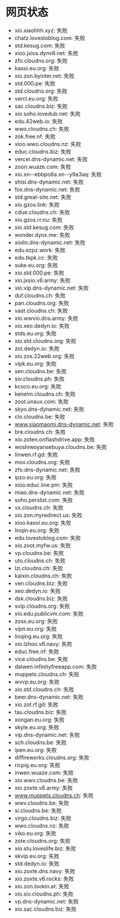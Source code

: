 # 网页状态
- xio.xiaohhh.xyz: 失败
- chatz.lovestoblog.com: 失败
- std.kesug.com: 失败
- xioo.jxios.dynv6.net: 失败
- zfo.cloudns.org: 失败
- kaxoi.eu.org: 失败
- xio.zon.byinter.net: 失败
- std.000.pe: 失败
- std.cloudns.org: 失败
- vercl.eu.org: 失败
- sac.cloudns.biz: 失败
- xio.soho.lovedub.net: 失败
- edu.42web.io: 失败
- wwo.cloudns.ch: 失败
- zok.free.nf: 失败
- xioo.wwo.cloudns.nz: 失败
- educ.cloudns.biz: 失败
- vercel.dns-dynamic.net: 失败
- zoon.wuaze.com: 失败
- xio.xn--ebbpo8a.xn--y9a3aq: 失败
- shisi.dns-dynamic.net: 失败
- fox.dns-dynamic.net: 失败
- std.great-site.net: 失败
- xio.gzos.link: 失败
- cdue.cloudns.ch: 失败
- xio.gzos.rr.nu: 失败
- xio.std.kesug.com: 失败
- wonder.dynx.me: 失败
- xiolin.dns-dynamic.net: 失败
- edu.ezpz.work: 失败
- edu.tkpk.cc: 失败
- suke.eu.org: 失败
- xio.std.000.pe: 失败
- xio.jxsio.v6.army: 失败
- xio.vip.dns-dynamic.net: 失败
- duf.cloudns.ch: 失败
- pan.cloudns.org: 失败
- vast.cloudns.ch: 失败
- xio.wwvio.dns.army: 失败
- xio.xeo.dedyn.io: 失败
- stds.eu.org: 失败
- xio.std.cloudns.org: 失败
- zot.dedyn.io: 失败
- xio.zos.22web.org: 失败
- vipk.eu.org: 失败
- sen.cloudns.be: 失败
- siv.cloudns.ph: 失败
- kcoco.eu.org: 失败
- kenelm.cloudns.ch: 失败
- zoot.unaux.com: 失败
- skyo.dns-dynamic.net: 失败
- clo.cloudns.be: 失败
- www.xiaomaomi.dns-dynamic.net: 失败
- bre.cloudns.ch: 失败
- xio.zoten.onflashdrive.app: 失败
- woshiwoyansebuya.cloudns.be: 失败
- linwen.rf.gd: 失败
- mov.cloudns.org: 失败
- zfo.dns-dynamic.net: 失败
- ipzo.eu.org: 失败
- xioo.educ.line.pm: 失败
- miao.dns-dynamic.net: 失败
- soho.perslist.com: 失败
- vx.cloudns.ch: 失败
- xio.zon.myredirect.us: 失败
- xioo.kaxoi.eu.org: 失败
- linqin.eu.org: 失败
- edu.lovestoblog.com: 失败
- xio.zoot.myfw.us: 失败
- vp.cloudns.be: 失败
- uto.cloudns.ch: 失败
- lzi.cloudns.ch: 失败
- kaixin.cloudns.ch: 失败
- ven.cloudns.biz: 失败
- xeo.dedyn.io: 失败
- dsk.cloudns.biz: 失败
- svip.cloudns.org: 失败
- xio.edu.publicvm.com: 失败
- zosx.eu.org: 失败
- vipn.eu.org: 失败
- linqing.eu.org: 失败
- xio.lzhoo.v6.navy: 失败
- educ.free.nf: 失败
- vice.cloudns.be: 失败
- daiwen.infinityfreeapp.com: 失败
- muppets.cloudns.ch: 失败
- wvvp.eu.org: 失败
- xio.std.cloudns.ch: 失败
- beer.dns-dynamic.net: 失败
- xio.zot.rf.gd: 失败
- tau.cloudns.biz: 失败
- xongan.eu.org: 失败
- skyle.eu.org: 失败
- vip.dns-dynamic.net: 失败
- sch.cloudns.be: 失败
- ipen.eu.org: 失败
- diffireworks.cloudns.org: 失败
- ricpig.eu.org: 失败
- inwen.wuaze.com: 失败
- xio.wwv.cloudns.be: 失败
- xio.zoxte.v6.army: 失败
- www.muppets.cloudns.ch: 失败
- wwv.cloudns.be: 失败
- si.cloudns.be: 失败
- virgo.cloudns.biz: 失败
- wwo.cloudns.nz: 失败
- viko.eu.org: 失败
- zote.cloudns.org: 失败
- xio.stu.loveslife.biz: 失败
- skvip.eu.org: 失败
- std.dedyn.io: 失败
- xio.zoxte.dns.navy: 失败
- xio.zoxte.v6.rocks: 失败
- xio.zon.lookin.at: 失败
- xio.siv.cloudns.ph: 失败
- vp.dns-dynamic.net: 失败
- xio.sac.cloudns.biz: 失败
